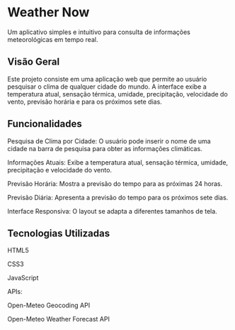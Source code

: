 # Weather Now
Um aplicativo simples e intuitivo para consulta de informações meteorológicas em tempo real.

## Visão Geral
Este projeto consiste em uma aplicação web que permite ao usuário pesquisar o clima de qualquer cidade do mundo. A interface exibe a temperatura atual, sensação térmica, umidade, precipitação, velocidade do vento, previsão horária e para os próximos sete dias.

## Funcionalidades
Pesquisa de Clima por Cidade: O usuário pode inserir o nome de uma cidade na barra de pesquisa para obter as informações climáticas.

Informações Atuais: Exibe a temperatura atual, sensação térmica, umidade, precipitação e velocidade do vento.

Previsão Horária: Mostra a previsão do tempo para as próximas 24 horas.

Previsão Diária: Apresenta a previsão do tempo para os próximos sete dias.

Interface Responsiva: O layout se adapta a diferentes tamanhos de tela.

## Tecnologias Utilizadas
HTML5

CSS3

JavaScript

APIs:

Open-Meteo Geocoding API

Open-Meteo Weather Forecast API
